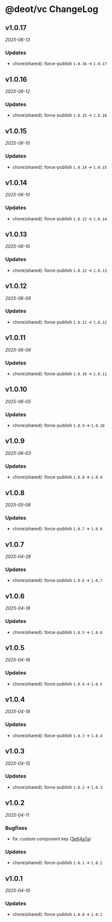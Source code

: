 # @deot/vc ChangeLog

## v1.0.17

_2025-06-13_

### Updates

- chore(shared): force-publish `1.0.16` -> `1.0.17`

## v1.0.16

_2025-06-12_

### Updates

- chore(shared): force-publish `1.0.15` -> `1.0.16`

## v1.0.15

_2025-06-10_

### Updates

- chore(shared): force-publish `1.0.14` -> `1.0.15`

## v1.0.14

_2025-06-10_

### Updates

- chore(shared): force-publish `1.0.13` -> `1.0.14`

## v1.0.13

_2025-06-10_

### Updates

- chore(shared): force-publish `1.0.12` -> `1.0.13`

## v1.0.12

_2025-06-08_

### Updates

- chore(shared): force-publish `1.0.11` -> `1.0.12`

## v1.0.11

_2025-06-06_

### Updates

- chore(shared): force-publish `1.0.10` -> `1.0.11`

## v1.0.10

_2025-06-05_

### Updates

- chore(shared): force-publish `1.0.9` -> `1.0.10`

## v1.0.9

_2025-06-03_

### Updates

- chore(shared): force-publish `1.0.8` -> `1.0.9`

## v1.0.8

_2025-05-06_

### Updates

- chore(shared): force-publish `1.0.7` -> `1.0.8`

## v1.0.7

_2025-04-28_

### Updates

- chore(shared): force-publish `1.0.6` -> `1.0.7`

## v1.0.6

_2025-04-18_

### Updates

- chore(shared): force-publish `1.0.5` -> `1.0.6`

## v1.0.5

_2025-04-16_

### Updates

- chore(shared): force-publish `1.0.4` -> `1.0.5`

## v1.0.4

_2025-04-16_

### Updates

- chore(shared): force-publish `1.0.3` -> `1.0.4`

## v1.0.3

_2025-04-15_

### Updates

- chore(shared): force-publish `1.0.2` -> `1.0.3`

## v1.0.2

_2025-04-11_

### Bugfixes

- fix: custom component key ([3e64a7a](https://github.com/deot/vc/commit/3e64a7a39d02b392d6ffff29db5a5b10634501ec))

### Updates

- chore(shared): force-publish `1.0.1` -> `1.0.2`

## v1.0.1

_2025-04-10_

### Updates

- chore(shared): force-publish `1.0.0` -> `1.0.1`
